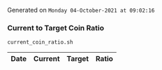 Generated on `Monday 04-October-2021 at 09:02:16`

### Current to Target Coin Ratio
`current_coin_ratio.sh`

Date|Current|Target|Ratio
---|---|---|---
